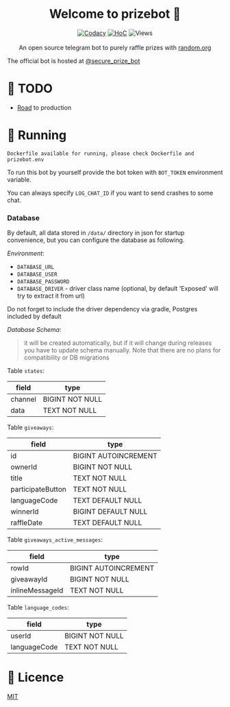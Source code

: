 <h1 align="center">Welcome to prizebot 👋</h1>
<p align="center">
    <a href="https://www.codacy.com/gh/y9san9/prizebot/dashboard?utm_source=github.com&amp;utm_medium=referral&amp;utm_content=y9san9/prizebot&amp;utm_campaign=Badge_Grade"><img alt="Codacy" src="https://app.codacy.com/project/badge/Grade/ef298b554e2340508e1f8b1635dcc6b9"/></a>
    <a href="https://hitsofcode.com/github/y9san9/prizebot/view?branch=master"><img alt="HoC" src="https://hitsofcode.com/github/y9san9/prizebot?branch=master"/></a>
    <img src="https://hits.seeyoufarm.com/api/count/incr/badge.svg?url=https://github.com/y9san9/prizebot&title=views%20daily/total" alt="Views" />
    <br><br>
    An open source telegram bot to purely raffle prizes with <a href="https://random.org">random.org</a>
</p>

The official bot is hosted at [@secure_prize_bot](https://t.me/secure_prize_bot)

# 🚩 TODO
- [Road](https://github.com/y9san9/prizebot/milestone/1) to production 

# 🚀 Running
    Dockerfile available for running, please check Dockerfile and prizebot.env

To run this bot by yourself provide the bot token with `BOT_TOKEN` environment variable.

You can always specify `LOG_CHAT_ID` if you want to send crashes to some chat.

### Database
By default, all data stored in `/data/` directory in json for startup convenience, but you can configure the database as following.

*Environment*:
- `DATABASE_URL`
- `DATABASE_USER`
- `DATABASE_PASSWORD`
- `DATABASE_DRIVER` - driver class name (optional, by default 'Exposed' will try to extract it from url)

Do not forget to include the driver dependency via gradle, Postgres included by default

*Database Schema*:

> it will be created automatically, but if it will change during releases you have to update schema manually. Note that there are no plans for compatibility or DB migrations

Table `states`: <br>

field | type
---|---
channel | BIGINT NOT NULL
data | TEXT NOT NULL

Table `giveaways`:

field | type
---|---
id | BIGINT AUTOINCREMENT
ownerId | BIGINT NOT NULL
title | TEXT NOT NULL
participateButton | TEXT NOT NULL
languageCode | TEXT DEFAULT NULL
winnerId | BIGINT DEFAULT NULL
raffleDate | TEXT DEFAULT NULL

Table `giveaways_active_messages`:

field | type
---|---
rowId | BIGINT AUTOINCREMENT
giveawayId | BIGINT NOT NULL
inlineMessageId | TEXT NOT NULL

Table `language_codes`:

field | type
---|---
userId | BIGINT NOT NULL
languageCode | TEXT NOT NULL

# 📖 Licence
[MIT](https://github.com/y9san9/prizebot/blob/master/LICENCE)

